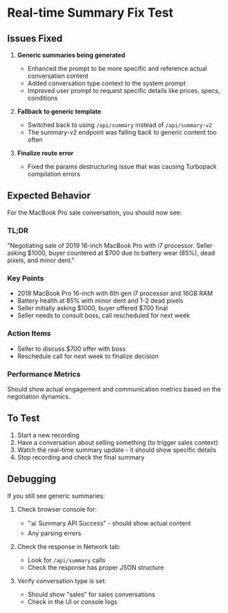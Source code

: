 # Real-time Summary Fix Test

## Issues Fixed

1. **Generic summaries being generated**
   - Enhanced the prompt to be more specific and reference actual conversation content
   - Added conversation type context to the system prompt
   - Improved user prompt to request specific details like prices, specs, conditions

2. **Fallback to generic template**
   - Switched back to using `/api/summary` instead of `/api/summary-v2`
   - The summary-v2 endpoint was falling back to generic content too often

3. **Finalize route error**
   - Fixed the params destructuring issue that was causing Turbopack compilation errors

## Expected Behavior

For the MacBook Pro sale conversation, you should now see:

### TL;DR
"Negotiating sale of 2019 16-inch MacBook Pro with i7 processor. Seller asking $1000, buyer countered at $700 due to battery wear (85%), dead pixels, and minor dent."

### Key Points
- 2019 MacBook Pro 16-inch with 6th gen i7 processor and 16GB RAM
- Battery health at 85% with minor dent and 1-2 dead pixels
- Seller initially asking $1000, buyer offered $700 final
- Seller needs to consult boss, call rescheduled for next week

### Action Items
- Seller to discuss $700 offer with boss
- Reschedule call for next week to finalize decision

### Performance Metrics
Should show actual engagement and communication metrics based on the negotiation dynamics.

## To Test

1. Start a new recording
2. Have a conversation about selling something (to trigger sales context)
3. Watch the real-time summary update - it should show specific details
4. Stop recording and check the final summary

## Debugging

If you still see generic summaries:

1. Check browser console for:
   - "📊 Summary API Success" - should show actual content
   - Any parsing errors

2. Check the response in Network tab:
   - Look for `/api/summary` calls
   - Check the response has proper JSON structure

3. Verify conversation type is set:
   - Should show "sales" for sales conversations
   - Check in the UI or console logs